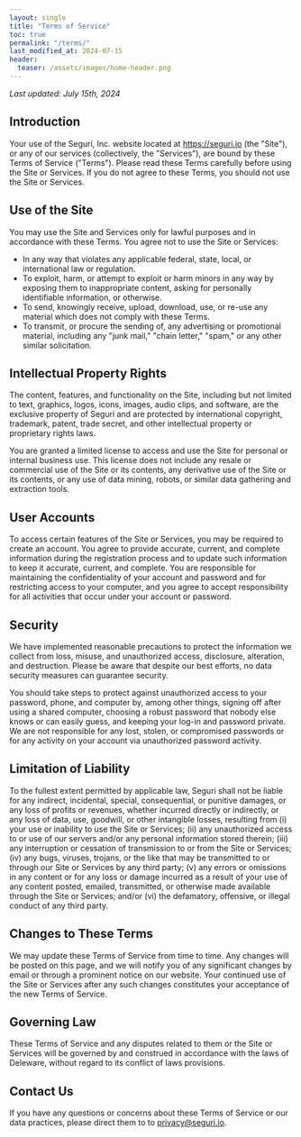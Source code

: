 ```yaml
---
layout: single
title: "Terms of Service"
toc: true
permalink: "/terms/"
last_modified_at: 2024-07-15
header:
  teaser: /assets/images/home-header.png
---
```



_Last updated: July 15th, 2024_

## Introduction

Your use of the Seguri, Inc. website located at https://seguri.io (the "Site"), or any of our services (collectively, the "Services"), are bound by these Terms of Service ("Terms"). Please read these Terms carefully before using the Site or Services. If you do not agree to these Terms, you should not use the Site or Services.

## Use of the Site

You may use the Site and Services only for lawful purposes and in accordance with these Terms. You agree not to use the Site or Services:

- In any way that violates any applicable federal, state, local, or international law or regulation.
- To exploit, harm, or attempt to exploit or harm minors in any way by exposing them to inappropriate content, asking for personally identifiable information, or otherwise.
- To send, knowingly receive, upload, download, use, or re-use any material which does not comply with these Terms.
- To transmit, or procure the sending of, any advertising or promotional material, including any "junk mail," "chain letter," "spam," or any other similar solicitation.

## Intellectual Property Rights

The content, features, and functionality on the Site, including but not limited to text, graphics, logos, icons, images, audio clips, and software, are the exclusive property of Seguri and are protected by international copyright, trademark, patent, trade secret, and other intellectual property or proprietary rights laws.

You are granted a limited license to access and use the Site for personal or internal business use. This license does not include any resale or commercial use of the Site or its contents, any derivative use of the Site or its contents, or any use of data mining, robots, or similar data gathering and extraction tools.

## User Accounts

To access certain features of the Site or Services, you may be required to create an account. You agree to provide accurate, current, and complete information during the registration process and to update such information to keep it accurate, current, and complete. You are responsible for maintaining the confidentiality of your account and password and for restricting access to your computer, and you agree to accept responsibility for all activities that occur under your account or password.

## Security

We have implemented reasonable precautions to protect the information we collect from loss, misuse, and unauthorized access, disclosure, alteration, and destruction. Please be aware that despite our best efforts, no data security measures can guarantee security.

You should take steps to protect against unauthorized access to your password, phone, and computer by, among other things, signing off after using a shared computer, choosing a robust password that nobody else knows or can easily guess, and keeping your log-in and password private. We are not responsible for any lost, stolen, or compromised passwords or for any activity on your account via unauthorized password activity.

## Limitation of Liability

To the fullest extent permitted by applicable law, Seguri shall not be liable for any indirect, incidental, special, consequential, or punitive damages, or any loss of profits or revenues, whether incurred directly or indirectly, or any loss of data, use, goodwill, or other intangible losses, resulting from (i) your use or inability to use the Site or Services; (ii) any unauthorized access to or use of our servers and/or any personal information stored therein; (iii) any interruption or cessation of transmission to or from the Site or Services; (iv) any bugs, viruses, trojans, or the like that may be transmitted to or through our Site or Services by any third party; (v) any errors or omissions in any content or for any loss or damage incurred as a result of your use of any content posted, emailed, transmitted, or otherwise made available through the Site or Services; and/or (vi) the defamatory, offensive, or illegal conduct of any third party.

## Changes to These Terms

We may update these Terms of Service from time to time. Any changes will be posted on this page, and we will notify you of any significant changes by email or through a prominent notice on our website. Your continued use of the Site or Services after any such changes constitutes your acceptance of the new Terms of Service.

## Governing Law

These Terms of Service and any disputes related to them or the Site or Services will be governed by and construed in accordance with the laws of Deleware, without regard to its conflict of laws provisions.

## Contact Us

If you have any questions or concerns about these Terms of Service or our data practices, please direct them to to privacy@seguri.io.

